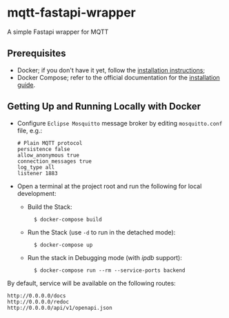 # mqtt-fastapi-wrapper

A simple Fastapi wrapper for MQTT


## Prerequisites

-   Docker; if you don't have it yet, follow the [installation instructions];
-   Docker Compose; refer to the official documentation for the [installation guide].


## Getting Up and Running Locally with Docker

* Configure `Eclipse Mosquitto` message broker by editing `mosquitto.conf` file, e.g.:

      # Plain MQTT protocol
      persistence false
      allow_anonymous true
      connection_messages true
      log_type all
      listener 1883

* Open a terminal at the project root and run the following for local development:

  - Build the Stack:

          $ docker-compose build

  - Run the Stack (use `-d` to run in the detached mode):

          $ docker-compose up

  - Run the stack in Debugging mode (with *ipdb* support):

          $ docker-compose run --rm --service-ports backend

By default, service will be available on the following routes:

    http://0.0.0.0/docs
    http://0.0.0.0/redoc
    http://0.0.0.0/api/v1/openapi.json

  [installation instructions]: https://docs.docker.com/install/#supported-platforms
  [installation guide]: https://docs.docker.com/compose/install/
